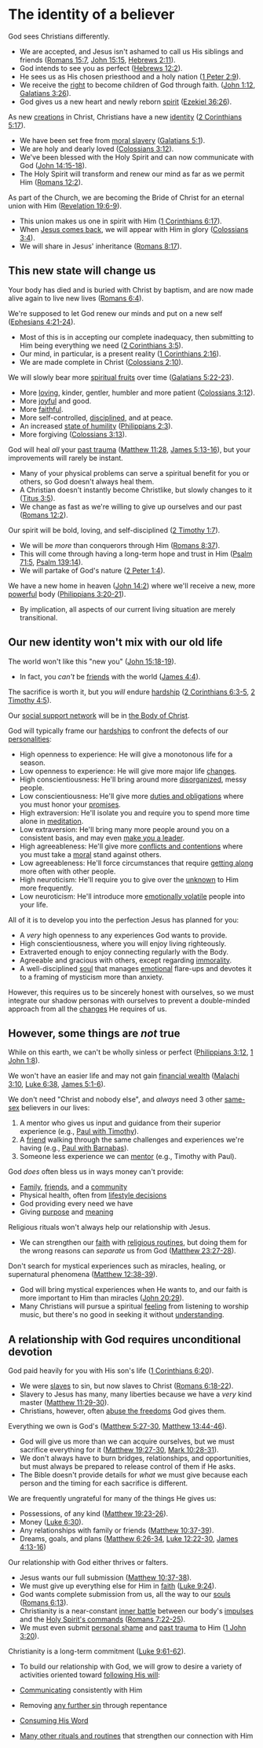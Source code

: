 
# The identity of a believer

God sees Christians differently.

- We are accepted, and Jesus isn't ashamed to call us His siblings and friends ([Romans 15:7](https://biblehub.com/romans/15-7.htm), [John 15:15](https://biblehub.com/john/15-15.htm), [Hebrews 2:11](https://biblehub.com/hebrews/2-11.htm)).
- God intends to see you as perfect ([Hebrews 12:2](https://biblehub.com/hebrews/12-2.htm)).
- He sees us as His chosen priesthood and a holy nation ([1 Peter 2:9](https://biblehub.com/1_peter/2-9.htm)).
- We receive the [right](people-boundaries.md) to become children of God through faith. ([John 1:12](https://biblehub.com/john/1-12.htm), [Galatians 3:26](https://biblehub.com/galatians/3-26.htm)).
- God gives us a new heart and newly reborn [spirit](humanity-christian.md) ([Ezekiel 36:26](https://biblehub.com/ezekiel/36-26.htm)).

As new [creations](creations.md) in Christ, Christians have a new [identity](identity.md) ([2 Corinthians 5:17](https://biblehub.com/2_corinthians/5-17.htm)).

- We have been set free from [moral slavery](morality-sins.md) ([Galatians 5:1](https://biblehub.com/galatians/5-1.htm)).
- We are holy and dearly loved ([Colossians 3:12](https://biblehub.com/colossians/3-12.htm)).
- We've been blessed with the Holy Spirit and can now communicate with God ([John 14:15-18](https://biblehub.com/bsb/john/14.htm)).
- The Holy Spirit will transform and renew our mind as far as we permit Him ([Romans 12:2](https://biblehub.com/romans/12-2.htm)).

As part of the Church, we are becoming the Bride of Christ for an eternal union with Him ([Revelation 19:6-9](https://biblehub.com/bsb/revelation/19.htm)).

- This union makes us one in spirit with Him ([1 Corinthians 6:17](https://biblehub.com/1_corinthians/6-17.htm)).
- When [Jesus comes back](jesus-returns.md), we will appear with Him in glory ([Colossians 3:4](https://biblehub.com/colossians/3-4.htm)).
- We will share in Jesus' inheritance ([Romans 8:17](https://biblehub.com/romans/8-17.htm)).

## This new state will change us

Your body has died and is buried with Christ by baptism, and are now made alive again to live new lives ([Romans 6:4](https://biblehub.com/romans/6-4.htm)).

We're supposed to let God renew our minds and put on a new self ([Ephesians 4:21-24](https://biblehub.com/ephesians/4.htm)).

- Most of this is in accepting our complete inadequacy, then submitting to Him being everything we need ([2 Corinthians 3:5](https://biblehub.com/2_corinthians/3-5.htm)).
- Our mind, in particular, is a present reality ([1 Corinthians 2:16](https://biblehub.com/1_corinthians/2-16.htm)).
- We are made complete in Christ ([Colossians 2:10](https://biblehub.com/colossians/2-10.htm)).

We will slowly bear more [spiritual fruits](morality.md) over time ([Galatians 5:22-23](https://biblehub.com/bsb/galatians/5.htm)).

- More [loving](people-love.md), kinder, gentler, humbler and more patient ([Colossians 3:12](https://biblehub.com/colossians/3-12.htm)).
- More [joyful](mind-feelings-happiness.md) and good.
- More [faithful](understanding-certainty.md).
- More self-controlled, [disciplined](results.md), and at peace.
- An increased [state of humility](https://theologos.site/devotion-chaos/) ([Philippians 2:3](https://biblehub.com/philippians/2-3.htm)).
- More forgiving ([Colossians 3:13](https://biblehub.com/colossians/3-13.htm)).

God will heal *all* your [past trauma](hardship-ptsd.md) ([Matthew 11:28](https://biblehub.com/matthew/11-28.htm), [James 5:13-16](https://biblehub.com/james/5.htm)), but your improvements will rarely be instant.

- Many of your physical problems can serve a spiritual benefit for you or others, so God doesn't always heal them.
- A Christian doesn't instantly become Christlike, but slowly changes to it ([Titus 3:5](https://biblehub.com/titus/3-5.htm)).
- We change as fast as we're willing to give up ourselves and our past ([Romans 12:2](https://biblehub.com/romans/12-2.htm)).

Our spirit will be bold, loving, and self-disciplined ([2 Timothy 1:7](https://biblehub.com/2_timothy/1-7.htm)).

- We will be *more* than conquerors through Him ([Romans 8:37](https://biblehub.com/romans/8-37.htm)).
- This will come through having a long-term hope and trust in Him ([Psalm 71:5](https://biblehub.com/psalms/71-5.htm), [Psalm 139:14](https://biblehub.com/psalms/139-14.htm)).
- We will partake of God's nature ([2 Peter 1:4](https://biblehub.com/2_peter/1-4.htm)).

We have a new home in heaven ([John 14:2](https://biblehub.com/john/14-2.htm)) where we'll receive a new, more [powerful](power.md) body ([Philippians 3:20-21](https://biblehub.com/philippians/3.htm)).

- By implication, all aspects of our current living situation are merely transitional.

## Our new identity won't mix with our old life

The world won't like this "new you" ([John 15:18-19](https://biblehub.com/bsb/john/15.htm)).

- In fact, you *can't* be [friends](people-4_friends.md) with the world ([James 4:4](https://biblehub.com/james/4-4.htm)).

The sacrifice is worth it, but you *will* endure [hardship](hardship.md) ([2 Corinthians 6:3-5](https://biblehub.com/bsb/2_corinthians/6.htm), [2 Timothy 4:5](https://biblehub.com/2_timothy/4-5.htm)).

Our [social support network](groups-large.md) will be in [the Body of Christ](church.md).

God will typically frame our [hardships](hardship.md) to confront the defects of our [personalities](personality.md):

- High openness to experience: He will give a monotonous life for a season.
- Low openness to experience: He will give more major life [changes](people-changes.md).
- High conscientiousness: He'll bring around more [disorganized](organization.md), messy people.
- Low conscientiousness: He'll give more [duties and obligations](success-4_routine.md) where you must honor your [promises](language.md).
- High extraversion: He'll isolate you and require you to spend more time alone in [meditation](awareness.md).
- Low extraversion: He'll bring many more people around you on a consistent basis, and may even [make you a leader](mgmt-1_why.md).
- High agreeableness: He'll give more [conflicts and contentions](conflicts-christian-1_why.md) where you must take a [moral](morality.md) stand against others.
- Low agreeableness: He'll force circumstances that require [getting along](people-5_conflicts.md) more often with other people.
- High neuroticism: He'll require you to give over the [unknown](unknown.md) to Him more frequently.
- Low neuroticism: He'll introduce more [emotionally volatile](mind-feelings.md) people into your life.

All of it is to develop you into the perfection Jesus has planned for you:

- A *very* high openness to any experiences God wants to provide.
- High conscientiousness, where you will enjoy living righteously.
- Extraverted enough to enjoy connecting regularly with the Body.
- Agreeable and gracious with others, except regarding [immorality](morality-sins.md).
- A well-disciplined [soul](humanity-christian.md) that manages [emotional](mind-feelings.md) flare-ups and devotes it to a framing of mysticism more than anxiety.

However, this requires us to be sincerely honest with ourselves, so we must integrate our shadow personas with ourselves to prevent a double-minded approach from all the [changes](people-changes.md) He requires of us.

## However, some things are *not* true

While on this earth, we can't be wholly sinless or perfect ([Philippians 3:12](https://biblehub.com/philippians/3-12.htm), [1 John 1:8](https://biblehub.com/1_john/1-8.htm)).

We won't have an easier life and may not gain [financial wealth](money-investing.md) ([Malachi 3:10](https://biblehub.com/malachi/3-10.htm), [Luke 6:38](https://biblehub.com/luke/6-38.htm), [James 5:1-6](https://biblehub.com/bsb/james/5.htm)).

We don't need "Christ and nobody else", and *always* need 3 other [same-sex](gender.md) believers in our lives:

1. A mentor who gives us input and guidance from their superior experience (e.g., [Paul with Timothy](https://www.bible.com/bible/206/1TI.1.WEBUS)).
2. A [friend](people-4_friends.md) walking through the same challenges and experiences we're having (e.g., [Paul with Barnabas](https://www.bible.com/bible/206/act.13)).
3. Someone less experience we can [mentor](spiritual-discipleship.md) (e.g., Timothy with Paul).

God *does* often bless us in ways money can't provide:

- [Family](people-family.md), [friends](people-4_friends.md), and a [community](groups-member.md)
- Physical health, often from [lifestyle decisions](body-1_why.md)
- God providing every need we have
- Giving [purpose](purpose.md) and [meaning](meaning.md)

Religious rituals won't always help our relationship with Jesus.

- We can strengthen our [faith](understanding-certainty.md) with [religious routines](spiritual-exercises.md), but doing them for the wrong reasons can *separate* us from God ([Matthew 23:27-28](https://biblehub.com/bsb/matthew/23.htm)).

Don't search for mystical experiences such as miracles, healing, or supernatural phenomena ([Matthew 12:38-39](https://biblehub.com/bsb/matthew/12.htm)).

- God will bring mystical experiences when He wants to, and our faith is more important to Him than miracles ([John 20:29](https://biblehub.com/john/20-29.htm)).
- Many Christians will pursue a spiritual [feeling](mind-feelings.md) from listening to worship music, but there's no good in seeking it without [understanding](understanding.md).

## A relationship with God requires unconditional devotion

God paid heavily for you with His son's life ([1 Corinthians 6:20](https://biblehub.com/1_corinthians/6-20.htm)).

- We were [slaves](slavery.md) to sin, but now slaves to Christ ([Romans 6:18-22](https://biblehub.com/bsb/romans/6.htm)).
- Slavery to Jesus has many, many liberties because we have a *very* kind master ([Matthew 11:29-30](https://biblehub.com/bsb/matthew/11.htm)).
- Christians, however, often [abuse the freedoms](christian-new.md) God gives them.

Everything we own is God's ([Matthew 5:27-30](https://biblehub.com/bsb/matthew/5.htm), [Matthew 13:44-46](https://biblehub.com/bsb/matthew/13.htm)).

- God will give us more than we can acquire ourselves, but we must sacrifice everything for it ([Matthew 19:27-30](https://biblehub.com/bsb/matthew/19.htm), [Mark 10:28-31](https://biblehub.com/bsb/mark/10.htm)).
- We don't always have to burn bridges, relationships, and opportunities, but must always be prepared to release control of them if He asks.
- The Bible doesn't provide details for *what* we must give because each person and the timing for each sacrifice is different.

We are frequently ungrateful for many of the things He gives us:

- Possessions, of any kind ([Matthew 19:23-26](https://biblehub.com/bsb/matthew/19.htm)).
- Money ([Luke 6:30](https://biblehub.com/luke/6-30.htm)).
- Any relationships with family or friends ([Matthew 10:37-39](https://biblehub.com/bsb/matthew/10.htm)).
- Dreams, goals, and plans ([Matthew 6:26-34](https://biblehub.com/bsb/matthew/6.htm), [Luke 12:22-30](https://biblehub.com/bsb/luke/12.htm), [James 4:13-16](https://biblehub.com/bsb/james/4.htm))

Our relationship with God either thrives or falters.

- Jesus wants our full submission ([Matthew 10:37-38](https://biblehub.com/bsb/matthew/10.htm)).
- We must give up everything else for Him in [faith](understanding-certainty.md) ([Luke 9:24](https://biblehub.com/luke/9-24.htm)).
- God wants complete submission from us, all the way to our [souls](humanity-christian.md) ([Romans 6:13](https://biblehub.com/romans/6-13.htm)).
- Christianity is a near-constant [inner battle](conflicts-inner.md) between our body's [impulses](habits.md) and the [Holy Spirit's commands](god-will.md) ([Romans 7:22-25](https://biblehub.com/bsb/romans/7.htm)).
- We must even submit [personal shame](hardship-worthlessness.md) and [past trauma](hardship-ptsd.md) to Him ([1 John 3:20](https://biblehub.com/1_john/3-20.htm)).

Christianity is a long-term commitment ([Luke 9:61-62](https://biblehub.com/bsb/luke/9.htm)).

- To build our relationship with God, we will grow to desire a variety of activities oriented toward [following His will](god-will.md):

-  [Communicating](spiritual-exercises-prayer.md) consistently with Him
- Removing [any further sin](morality-sins.md) through repentance
- [Consuming His Word](bible-study.md)
- [Many other rituals and routines](spiritual-exercises.md) that strengthen our connection with Him
